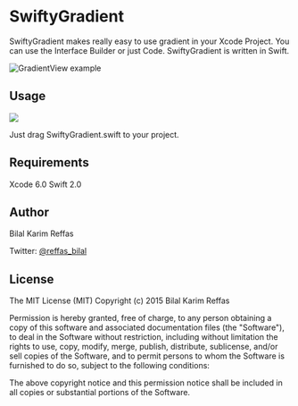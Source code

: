 # SwiftyGradient

SwiftyGradient makes really easy to use gradient in your Xcode Project.
You can use the Interface Builder or just Code.
SwiftyGradient is written in Swift.

<img src="http://i.imgur.com/Jhd3HMl.png" alt="GradientView example">

## Usage
<img src="http://g.recordit.co/8onVFQBDcA.gif">




Just drag SwiftyGradient.swift to your project.


## Requirements

Xcode 6.0 Swift 2.0


## Author

Bilal Karim Reffas

Twitter: [@reffas_bilal](https://twitter.com/reffas_bilal)


## License

The MIT License (MIT)
Copyright (c) 2015 Bilal Karim Reffas

Permission is hereby granted, free of charge, to any person obtaining a copy of this software and associated documentation files (the "Software"), to deal in the Software without restriction, including without limitation the rights to use, copy, modify, merge, publish, distribute, sublicense, and/or sell copies of the Software, and to permit persons to whom the Software is furnished to do so, subject to the following conditions:

The above copyright notice and this permission notice shall be included in all copies or substantial portions of the Software.
